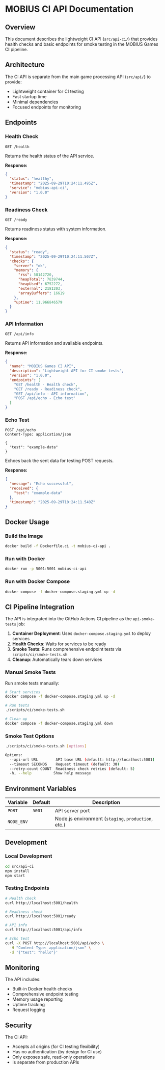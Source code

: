 # MOBIUS CI API Documentation

## Overview

This document describes the lightweight CI API (`src/api-ci/`) that provides health checks and basic endpoints for smoke testing in the MOBIUS Games CI pipeline.

## Architecture

The CI API is separate from the main game processing API (`src/api/`) to provide:
- Lightweight container for CI testing
- Fast startup time
- Minimal dependencies
- Focused endpoints for monitoring

## Endpoints

### Health Check
```
GET /health
```

Returns the health status of the API service.

**Response:**
```json
{
  "status": "healthy",
  "timestamp": "2025-09-29T10:24:11.495Z",
  "service": "mobius-api-ci",
  "version": "1.0.0"
}
```

### Readiness Check
```
GET /ready
```

Returns readiness status with system information.

**Response:**
```json
{
  "status": "ready",
  "timestamp": "2025-09-29T10:24:11.507Z",
  "checks": {
    "server": "ok",
    "memory": {
      "rss": 58142720,
      "heapTotal": 7839744,
      "heapUsed": 6752272,
      "external": 2181203,
      "arrayBuffers": 16619
    },
    "uptime": 11.966846579
  }
}
```

### API Information
```
GET /api/info
```

Returns API information and available endpoints.

**Response:**
```json
{
  "name": "MOBIUS Games CI API",
  "description": "Lightweight API for CI smoke tests",
  "version": "1.0.0",
  "endpoints": [
    "GET /health - Health check",
    "GET /ready - Readiness check", 
    "GET /api/info - API information",
    "POST /api/echo - Echo test"
  ]
}
```

### Echo Test
```
POST /api/echo
Content-Type: application/json

{
  "test": "example-data"
}
```

Echoes back the sent data for testing POST requests.

**Response:**
```json
{
  "message": "Echo successful",
  "received": {
    "test": "example-data"
  },
  "timestamp": "2025-09-29T10:24:11.540Z"
}
```

## Docker Usage

### Build the Image
```bash
docker build -f Dockerfile.ci -t mobius-ci-api .
```

### Run with Docker
```bash
docker run -p 5001:5001 mobius-ci-api
```

### Run with Docker Compose
```bash
docker compose -f docker-compose.staging.yml up -d
```

## CI Pipeline Integration

The API is integrated into the GitHub Actions CI pipeline as the `api-smoke-tests` job:

1. **Container Deployment**: Uses `docker-compose.staging.yml` to deploy services
2. **Health Checks**: Waits for services to be ready
3. **Smoke Tests**: Runs comprehensive endpoint tests via `scripts/ci/smoke-tests.sh`
4. **Cleanup**: Automatically tears down services

### Manual Smoke Tests

Run smoke tests manually:

```bash
# Start services
docker compose -f docker-compose.staging.yml up -d

# Run tests
./scripts/ci/smoke-tests.sh

# Clean up
docker compose -f docker-compose.staging.yml down
```

### Smoke Test Options

```bash
./scripts/ci/smoke-tests.sh [options]

Options:
  --api-url URL        API base URL (default: http://localhost:5001)
  --timeout SECONDS    Request timeout (default: 30)
  --retry-count COUNT  Readiness check retries (default: 5)
  -h, --help          Show help message
```

## Environment Variables

| Variable | Default | Description |
|----------|---------|-------------|
| `PORT` | `5001` | API server port |
| `NODE_ENV` | | Node.js environment (`staging`, `production`, etc.) |

## Development

### Local Development
```bash
cd src/api-ci
npm install
npm start
```

### Testing Endpoints
```bash
# Health check
curl http://localhost:5001/health

# Readiness check  
curl http://localhost:5001/ready

# API info
curl http://localhost:5001/api/info

# Echo test
curl -X POST http://localhost:5001/api/echo \
  -H "Content-Type: application/json" \
  -d '{"test": "hello"}'
```

## Monitoring

The API includes:
- Built-in Docker health checks
- Comprehensive endpoint testing
- Memory usage reporting
- Uptime tracking
- Request logging

## Security

The CI API:
- Accepts all origins (for CI testing flexibility)
- Has no authentication (by design for CI use)
- Only exposes safe, read-only operations
- Is separate from production APIs